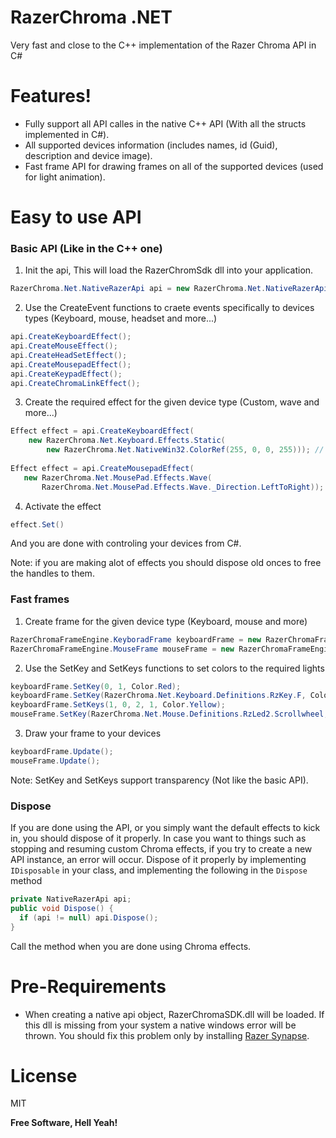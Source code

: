 # RazerChroma .NET

Very fast and close to the C++ implementation of the Razer Chroma API in C#

# Features!

  - Fully support all API calles in the native C++ API (With all the structs implemented in C#).
  - All supported devices information (includes names, id (Guid), description and device image).
  - Fast frame API for drawing frames on all of the supported devices (used for light animation).


# Easy to use API
### Basic API (Like in the C++ one)

1. Init the api, This will load the RazerChromSdk dll into your application.
```csharp
RazerChroma.Net.NativeRazerApi api = new RazerChroma.Net.NativeRazerApi();
```
2. Use the CreateEvent functions to craete events specifically to devices types (Keyboard, mouse, headset and more...)
```csharp
api.CreateKeyboardEffect();
api.CreateMouseEffect();
api.CreateHeadSetEffect();
api.CreateMousepadEffect();
api.CreateKeypadEffect();
api.CreateChromaLinkEffect();
```
3. Create the required effect for the given device type (Custom, wave and more...)
```csharp
Effect effect = api.CreateKeyboardEffect(
    new RazerChroma.Net.Keyboard.Effects.Static(
        new RazerChroma.Net.NativeWin32.ColorRef(255, 0, 0, 255))); // Static red keyboard effect
        
Effect effect = api.CreateMousepadEffect(
   new RazerChroma.Net.MousePad.Effects.Wave(
       RazerChroma.Net.MousePad.Effects.Wave._Direction.LeftToRight));
```
4. Activate the effect
```csharp
effect.Set()
```
  And you are done with controling your devices from C#.
  
  Note: if you are making alot of effects you should dispose old onces to free the handles to them.

### Fast frames 

1. Create frame for the given device type (Keyboard, mouse and more)
```csharp
RazerChromaFrameEngine.KeyboradFrame keyboardFrame = new RazerChromaFrameEngine.KeyboradFrame(api);
RazerChromaFrameEngine.MouseFrame mouseFrame = new RazerChromaFrameEngine.MouseFrame(api);
```
2. Use the SetKey and SetKeys functions to set colors to the required lights
```csharp
keyboardFrame.SetKey(0, 1, Color.Red);
keyboardFrame.SetKey(RazerChroma.Net.Keyboard.Definitions.RzKey.F, Color.Green);
keyboardFrame.SetKeys(1, 0, 2, 1, Color.Yellow);
mouseFrame.SetKey(RazerChroma.Net.Mouse.Definitions.RzLed2.Scrollwheel, Color.Purple);
```
3. Draw your frame to your devices 
```csharp
keyboardFrame.Update();
mouseFrame.Update();
```
Note: SetKey and SetKeys support transparency (Not like the basic API). 

### Dispose

If you are done using the API, or you simply want the default effects to kick in, you should dispose of it properly. In case you want to things such as stopping and resuming custom Chroma effects, if you try to create a new API instance, an error will occur.
Dispose of it properly by implementing `IDisposable` in your class, and implementing the following in the `Dispose` method
```csharp
private NativeRazerApi api;
public void Dispose() {
  if (api != null) api.Dispose();
}
```
Call the method when you are done using Chroma effects.

# Pre-Requirements

- When creating a native api object, RazerChromaSDK.dll will be loaded.
If this dll is missing from your system a native windows error will be thrown.
You should fix this problem only by installing  [Razer Synapse](https://www.razer.com/synapse-3).

# License


MIT


**Free Software, Hell Yeah!**


